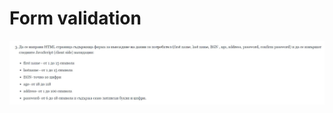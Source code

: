 # Form validation

![header image](https://github.com/KKKirilov/Form-validation/blob/master/FormValidationExercise.JPG)
